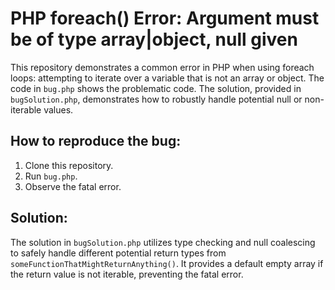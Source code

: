 # PHP foreach() Error: Argument must be of type array|object, null given
This repository demonstrates a common error in PHP when using foreach loops: attempting to iterate over a variable that is not an array or object.  The code in `bug.php` shows the problematic code.  The solution, provided in `bugSolution.php`, demonstrates how to robustly handle potential null or non-iterable values.

## How to reproduce the bug:
1. Clone this repository.
2. Run `bug.php`.
3. Observe the fatal error.

## Solution:
The solution in `bugSolution.php` utilizes type checking and null coalescing to safely handle different potential return types from `someFunctionThatMightReturnAnything()`.  It provides a default empty array if the return value is not iterable, preventing the fatal error.